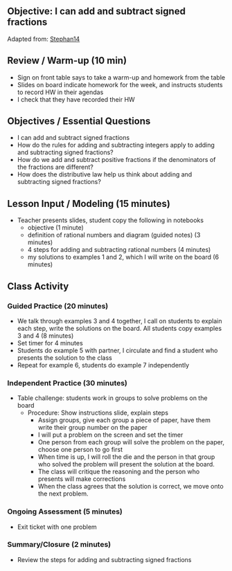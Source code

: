 

## Objective: I can add and subtract signed fractions
Adapted from: [Stephan14]

## Review / Warm-up (10 min)

 * Sign on front table says to take a warm-up and homework from the table
 * Slides on board indicate homework for the week, and instructs students to record HW in their agendas
 * I check that they have recorded their HW

## Objectives / Essential Questions 

 * I can add and subtract signed fractions
 * How do the rules for adding and subtracting integers apply to adding and subtracting signed fractions?
 * How do we add and subtract positive fractions if the denominators of the fractions are different?
 * How does the distributive law help us think about adding and subtracting signed fractions?

## Lesson Input / Modeling (15 minutes)

 * Teacher presents slides, student copy the following in notebooks
     - objective (1 minute)
     - definition of rational numbers and diagram (guided notes) (3 minutes)
     - 4 steps for adding and subtracting rational numbers (4 minutes)
     - my solutions to examples 1 and 2, which I will write on the board (6 minutes)

## Class Activity

### Guided Practice (20 minutes)
 * We talk through examples 3 and 4 together, I call on students to explain each step, write the solutions on the board. All students copy examples 3 and 4 (8 minutes)
 * Set timer for 4 minutes
 * Students do example 5 with partner, I circulate and find a student who presents the solution to the class
 * Repeat for example 6, students do example 7 independently 

### Independent Practice (30 minutes)
 * Table challenge: students work in groups to solve problems on the board
     - Procedure: Show instructions slide, explain steps
         - Assign groups, give each group a piece of paper, have them write their group number on the paper
         - I will put a problem on the screen and set the timer
         - One person from each group will solve the problem on the paper, choose one person to go first
         - When time is up, I will roll the die and the person in that group who solved the problem will present the solution at the board.
         - The class will critique the reasoning and the person who presents will make corrections
         - When the class agrees that the solution is correct, we move onto the next problem.

### Ongoing Assessment (5 minutes)
 * Exit ticket with one problem

### Summary/Closure (2 minutes)
 * Review the steps for adding and subtracting signed fractions

[Stephan14]: stephan/14.html
